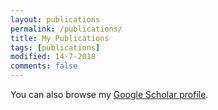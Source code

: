 ```yaml
---
layout: publications
permalink: /publications/
title: My Publications
tags: [publications]
modified: 14-7-2018
comments: false
---
```


You can also browse my <a href="https://scholar.google.com/citations?user=s_6AN5EAAAAJ&hl=en" target="_blank">Google Scholar profile</a>.
